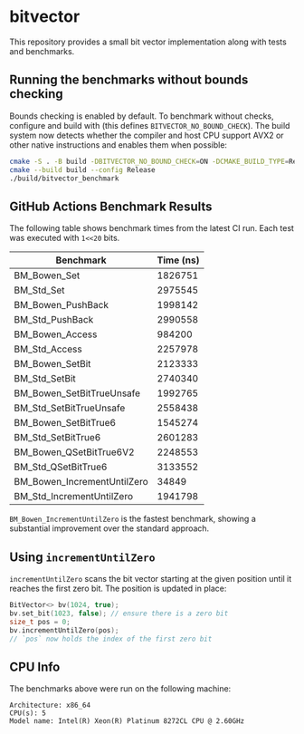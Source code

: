 # bitvector

This repository provides a small bit vector implementation along with tests and benchmarks.

## Running the benchmarks without bounds checking

Bounds checking is enabled by default. To benchmark without checks, configure and build with (this defines `BITVECTOR_NO_BOUND_CHECK`). The build system now detects whether the compiler and host CPU support AVX2 or other native instructions and enables them when possible:

```bash
cmake -S . -B build -DBITVECTOR_NO_BOUND_CHECK=ON -DCMAKE_BUILD_TYPE=Release
cmake --build build --config Release
./build/bitvector_benchmark
```

## GitHub Actions Benchmark Results

The following table shows benchmark times from the latest CI run. Each test was executed with `1<<20` bits.

| Benchmark | Time (ns) |
|-----------|-----------|
| BM_Bowen_Set | 1826751 |
| BM_Std_Set | 2975545 |
| BM_Bowen_PushBack | 1998142 |
| BM_Std_PushBack | 2990558 |
| BM_Bowen_Access | 984200 |
| BM_Std_Access | 2257978 |
| BM_Bowen_SetBit | 2123333 |
| BM_Std_SetBit | 2740340 |
| BM_Bowen_SetBitTrueUnsafe | 1992765 |
| BM_Std_SetBitTrueUnsafe | 2558438 |
| BM_Bowen_SetBitTrue6 | 1545274 |
| BM_Std_SetBitTrue6 | 2601283 |
| BM_Bowen_QSetBitTrue6V2 | 2248553 |
| BM_Std_QSetBitTrue6 | 3133552 |
| BM_Bowen_IncrementUntilZero | 34849 |
| BM_Std_IncrementUntilZero | 1941798 |

`BM_Bowen_IncrementUntilZero` is the fastest benchmark, showing a substantial improvement over the standard approach.

## Using `incrementUntilZero`

`incrementUntilZero` scans the bit vector starting at the given position until it reaches the first zero bit. The position is updated in place:

```cpp
BitVector<> bv(1024, true);
bv.set_bit(1023, false); // ensure there is a zero bit
size_t pos = 0;
bv.incrementUntilZero(pos);
// `pos` now holds the index of the first zero bit
```


## CPU Info

The benchmarks above were run on the following machine:

```
Architecture: x86_64
CPU(s): 5
Model name: Intel(R) Xeon(R) Platinum 8272CL CPU @ 2.60GHz
```

